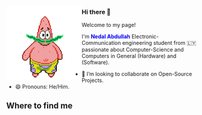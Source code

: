 <a target="blank"><img align="left" src="./patric1.gif" /></a>

### Hi there 👋

Welcome to my page!

I'm <span style="color:blue">**Nedal Abdullah** </span>Electronic-Communication engineering student from 🇱🇾
passionate about Computer-Science and Computers in General (Hardware) and (Software).

- 👯 I’m looking to collaborate on Open-Source Projects.
- 😄 Pronouns: He/Him.


## Where to find me




